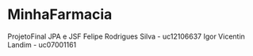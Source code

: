 # MinhaFarmacia
ProjetoFinal JPA e JSF
Felipe Rodrigues Silva - uc12106637
Igor Vicentin Landim - uc07001161
